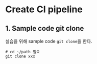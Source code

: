 # Create CI pipeline

## 1. Sample code git clone
실습을 위해 sample code `git clone`을 한다.
```
# cd ~/path 필요
git clone xxx
```
